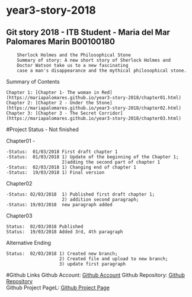 # year3-story-2018

## Git story 2018 - ITB Student - Maria del Mar Palomares Marin B00100180
		Sherlock Holmes and the Philosophical Stone
		Summary of story: A new short story of Sherlock Holmes and 
		Doctor Watson take us to a new fascinating 
		case a man's disappearance and the mythical philosophical stone.

Summary of Contents

	Chapter 1: [Chapter 1- The woman in Red] (https://mariapalomares.github.io/year3-story-2018/chapter01.html)
	Chapter 2: [Chapter 2 - Under the Stone] (https://mariapalomares.github.io/year3-story-2018/chapter02.html)
	Chapter 3: [Chapter 3 - The Secret Corridor](https://mariapalomares.github.io/year3-story-2018/chapter03.html)

#Project Status - Not finished

Chapter01 - 

	-Status:  01/03/2018 First draft chapter 1
	-Status:  01/03/2018 1) Update of the beginning of the Chapter 1; 
						 2)adding the second part of chapter 1
	-Status:  02/03/2018 1) Changing end of chapter 1
	-Status:  19/03/2018 1) Final version
	
Chapter02

	-Status: 02/03/2018  1) Published first draft chapter 1; 
						 2) addition second paragraph; 
	-Status: 19/03/2018  new paragraph added
	
Chapter03

	Status:  02/03/2018 Published 
	Status:  19/03/2018 Added 3rd, 4th paragraph 
	
Alternative Ending

	Status:  02/03/2018 1) Created new branch; 
						2) Created file and upload to new branch;
						3) update first paragraph
		
#Github Links
	Github Account: [Github Account](https://github.com/mariapalomares)
	Github Repository: [Github Repository](https://github.com/mariapalomares/year3-story-2018.git)	
	Github Project PageL: [Github Project Page](https://mariapalomares.github.io/year3-story-2018/)